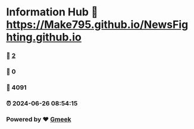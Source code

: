 # Information Hub :link: https://Make795.github.io/NewsFighting.github.io 
### :page_facing_up: [2](https://Make795.github.io/NewsFighting.github.io/tag.html) 
### :speech_balloon: 0 
### :hibiscus: 4091 
### :alarm_clock: 2024-06-26 08:54:15 
### Powered by :heart: [Gmeek](https://github.com/Meekdai/Gmeek)

